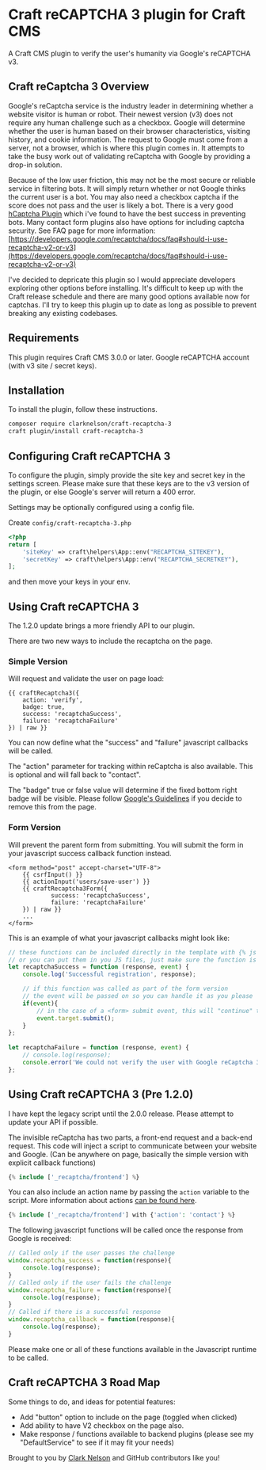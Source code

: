 # Craft reCAPTCHA 3 plugin for Craft CMS

A Craft CMS plugin to verify the user's humanity via Google's reCAPTCHA v3.

## Craft reCaptcha 3 Overview

Google's reCaptcha service is the industry leader in determining whether a website visitor is human or robot. Their newest version (v3) does not require any human challenge such as a checkbox. Google will determine whether the user is human based on their browser characteristics, visiting history, and cookie information. The request to Google must come from a server, not a browser, which is where this plugin comes in. It attempts to take the busy work out of validating reCaptcha with Google by providing a drop-in solution.

Because of the low user friction, this may not be the most secure or reliable service in filtering bots. It will simply return whether or not Google thinks the current user is a bot. You may also need a checkbox captcha if the score does not pass and the user is likely a bot. There is a very good [hCaptcha Plugin](https://plugins.craftcms.com/craft-hcaptcha) which i've found to have the best success in preventing bots. Many contact form plugins also have options for including captcha security. See FAQ page for more information: [https://developers.google.com/recaptcha/docs/faq#should-i-use-recaptcha-v2-or-v3](https://developers.google.com/recaptcha/docs/faq#should-i-use-recaptcha-v2-or-v3)

I've decided to depricate this plugin so I would appreciate developers exploring other options before installing. It's difficult to keep up with the Craft release schedule and there are many good options available now for captchas. I'll try to keep this plugin up to date as long as possible to prevent breaking any existing codebases. 

## Requirements

This plugin requires Craft CMS 3.0.0 or later. Google reCAPTCHA account (with v3 site / secret keys). 

## Installation

To install the plugin, follow these instructions.

```bash
composer require clarknelson/craft-recaptcha-3
craft plugin/install craft-recaptcha-3
```

## Configuring Craft reCAPTCHA 3

To configure the plugin, simply provide the site key and secret key in the settings screen. Please make sure that these keys are to the v3 version of the plugin, or else Google's server will return a 400 error.

Settings may be optionally configured using a config file.

Create `config/craft-recaptcha-3.php`

```php
<?php
return [
    'siteKey' => craft\helpers\App::env("RECAPTCHA_SITEKEY"),
    'secretKey' => craft\helpers\App::env("RECAPTCHA_SECRETKEY"),
];
```

and then move your keys in your env.

## Using Craft reCAPTCHA 3

The 1.2.0 update brings a more friendly API to our plugin. 

There are two new ways to include the recaptcha on the page.

### Simple Version

Will request and validate the user on page load:

```twig
{{ craftRecaptcha3({ 
    action: 'verify',
    badge: true,
    success: 'recaptchaSuccess', 
    failure: 'recaptchaFailure' 
}) | raw }}
```

You can now define what the "success" and "failure" javascript callbacks will be called.

The "action" parameter for tracking within reCaptcha is also available. This is optional and will fall back to "contact".

The "badge" true or false value will determine if the fixed bottom right badge will be visible. Please follow [Google's Guidelines](https://developers.google.com/recaptcha/docs/faq#id-like-to-hide-the-recaptcha-badge.-what-is-allowed) if you decide to remove this from the page.

### Form Version

Will prevent the parent form from submitting. You will submit the form in your javascript success callback function instead.

```twig
<form method="post" accept-charset="UTF-8">
    {{ csrfInput() }}
    {{ actionInput('users/save-user') }}
    {{ craftRecaptcha3Form({ 
            success: 'recaptchaSuccess', 
            failure: 'recaptchaFailure' 
    }) | raw }}
    ...
</form>
```

This is an example of what your javascript callbacks might look like: 

```js
// these functions can be included directly in the template with {% js %}{% endjs %} tags
// or you can put them in you JS files, just make sure the function is available at runtime
let recaptchaSuccess = function (response, event) {
    console.log('Successful registration', response);

    // if this function was called as part of the form version
    // the event will be passed on so you can handle it as you please
    if(event){
        // in the case of a <form> submit event, this will "continue" the submission
        event.target.submit();
    }
};
          
let recaptchaFailure = function (response, event) {
    // console.log(response);
    console.error('We could not verify the user with Google reCaptcha 3: '+response['error-codes'].join(','))
};
```

## Using Craft reCAPTCHA 3 (Pre 1.2.0)

I have kept the legacy script until the 2.0.0 release. Please attempt to update your API if possible.

The invisible reCaptcha has two parts, a front-end request and a back-end request. This code will inject a script to communicate between your website and Google. (Can be anywhere on page, basically the simple version with explicit callback functions)

```php
{% include ['_recaptcha/frontend'] %}
```

You can also include an action name by passing the `action` variable to the script. More information about actions [can be found here](https://developers.google.com/recaptcha/docs/v3#actions).

```php
{% include ['_recaptcha/frontend'] with {'action': 'contact'} %}
```

The following javascript functions will be called once the response from Google is received:

```js
// Called only if the user passes the challenge
window.recaptcha_success = function(response){
    console.log(response);
}
// Called only if the user fails the challenge
window.recaptcha_failure = function(response){
    console.log(response);
}
// Called if there is a successful response
window.recaptcha_callback = function(response){
    console.log(response);
}
```

Please make one or all of these functions available in the Javascript runtime to be called.

## Craft reCAPTCHA 3 Road Map

Some things to do, and ideas for potential features:

* Add "button" option to include on the page (toggled when clicked)
* Add ability to have V2 checkbox on the page also.
* Make response / functions available to backend plugins (please see my "DefaultService" to see if it may fit your needs)
  
Brought to you by [Clark Nelson](https://clarknelson.com) and GitHub contributors like you!
